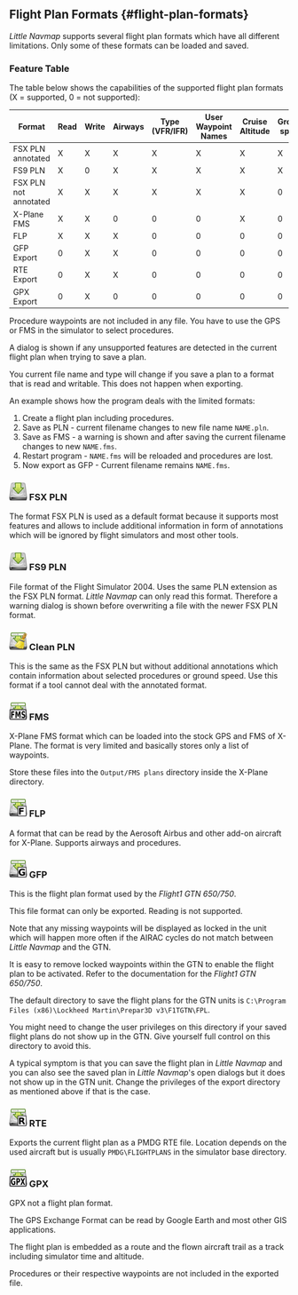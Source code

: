 ## Flight Plan Formats {#flight-plan-formats}

*Little Navmap* supports several flight plan formats which have all different limitations. Only some of these formats can be loaded and saved.

### Feature Table
The table below shows the capabilities of the supported flight plan formats \(X = supported, 0 = not supported\):

| Format                | Read | Write | Airways | Type \(VFR/IFR\) | User Waypoint Names | Cruise Altitude | Ground speed | Procedures |
| ---                   | ---  | ---   | ---     | ---              | ---                 | ---             | ---          | ---        |
| FSX PLN annotated     | X    | X     | X       | X                | X                   | X               | X            | X          |
| FS9 PLN               | X    | 0     | X       | X                | X                   | X               | X            | X          |
| FSX PLN not annotated | X    | X     | X       | X                | X                   | X               | 0            | 0          |
| X-Plane FMS           | X    | X     | 0       | 0                | 0                   | X               | 0            | 0          |
| FLP                   | X    | X     | X       | 0                | 0                   | 0               | 0            | X          |
| GFP Export            | 0    | X     | X       | 0                | 0                   | 0               | 0            | 0          |
| RTE Export            | 0    | X     | X       | 0                | 0                   | 0               | 0            | 0          |
| GPX Export            | 0    | X     | 0       | 0                | 0                   | 0               | 0            | 0          |

Procedure waypoints are not included in any file. You have to use the GPS or FMS in the simulator to select procedures.

A dialog is shown if any unsupported features are detected in the current flight plan when trying to save a plan.

You current file name and type will change if you save a plan to a format that is read and writable. This does not happen when exporting.

An example shows how the program deals with the limited formats:

1. Create a flight plan including procedures.
2. Save as PLN - current filename changes to new file name `NAME.pln`.
2. Save as FMS - a warning is shown and after saving the current filename changes to new `NAME.fms`.
3. Restart program - `NAME.fms` will be reloaded and procedures are lost.
3. Now export as GFP - Current filename remains `NAME.fms`.

### ![FSX PLN](../images/icons/filesave.png "FSX PLN") FSX PLN
The format FSX PLN is used as a default format because it supports most features and allows to include additional information in form of annotations which will be ignored by flight simulators and most other tools.

### ![FS9 PLN](../images/icons/filesave.png "FS9 PLN") FS9 PLN
File format of the Flight Simulator 2004. Uses the same PLN extension as the FSX PLN format. *Little Navmap* can only read this format. Therefore a warning dialog is shown before overwriting a file with the newer FSX PLN format.

### ![Clean PLN](../images/icons/filesaveclean.png "Clean PLN") Clean PLN
This is the same as the FSX PLN but without additional annotations which contain information about selected procedures or ground speed. Use this format if a tool cannot deal with the annotated format.

### ![FMS](../images/icons/saveasfms.png "FMS") FMS
X-Plane FMS format which can be loaded into the stock GPS and FMS of X-Plane. The format is very limited and basically stores only a list of waypoints.

Store these files into the `Output/FMS plans` directory inside the X-Plane directory.

### ![FLP](../images/icons/saveasflp.png "FLP") FLP
A format that can be read by the Aerosoft Airbus and other add-on aircraft for X-Plane. Supports airways and procedures.

### ![GFP](../images/icons/saveasgfp.png "GFP") GFP
This is the flight plan format used by the _Flight1 GTN 650/750_.

This file format can only be exported. Reading is not supported.

Note that any missing waypoints will be displayed as locked in the unit which will happen
more often if the AIRAC cycles do not match between _Little Navmap_ and the GTN.

It is easy to remove locked waypoints within the GTN to enable the flight plan to be activated. Refer to the documentation for the _Flight1 GTN 650/750_.

The default directory to save the flight plans for the GTN units is
`C:\Program Files (x86)\Lockheed Martin\Prepar3D v3\F1TGTN\FPL`.

You might need to change the user privileges on this directory if your saved flight plans do not show up in the GTN. Give yourself full control on this directory to avoid this.

A typical symptom is that you can save the flight plan in *Little Navmap* and you can also see the saved plan in *Little Navmap*'s open dialogs but it does not show up in the GTN unit. Change the privileges of the export directory as mentioned above if that is the case.

### ![RTE](../images/icons/saveasrte.png "RTE") RTE
Exports the current flight plan as a PMDG RTE file. Location depends on the used aircraft but is usually `PMDG\FLIGHTPLANS` in the simulator base directory.

### ![GPX](../images/icons/saveasgpx.png "GPX") GPX
GPX not a flight plan format.

The GPS Exchange Format can be read by Google Earth and most other GIS applications.

The flight plan is embedded as a route and the flown aircraft trail as a track including simulator time and altitude.

Procedures or their respective waypoints are not included in the exported file.

